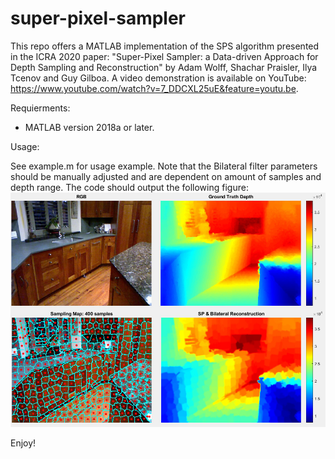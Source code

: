 # super-pixel-sampler

This repo offers a MATLAB implementation of the SPS algorithm presented in the ICRA 2020 paper: "Super-Pixel Sampler: a Data-driven Approach for Depth Sampling and Reconstruction" by Adam Wolff, Shachar Praisler, Ilya Tcenov and Guy Gilboa. A video demonstration is available on YouTube: https://www.youtube.com/watch?v=7_DDCXL25uE&feature=youtu.be.


Requierments:

- MATLAB version 2018a or later.


Usage:

See example.m for usage example. Note that the Bilateral filter parameters should be manually adjusted and are dependent on amount of samples and depth range. The code should output the following figure:
![Image description](https://github.com/adamwolff2/image-guided-depth-sampling/blob/master/Results.jpg)

Enjoy!
